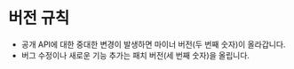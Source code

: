 # 버전 규칙
- 공개 API에 대한 중대한 변경이 발생하면 마이너 버전(두 번째 숫자)이 올라갑니다.
- 버그 수정이나 새로운 기능 추가는 패치 버전(세 번째 숫자)을 올립니다.